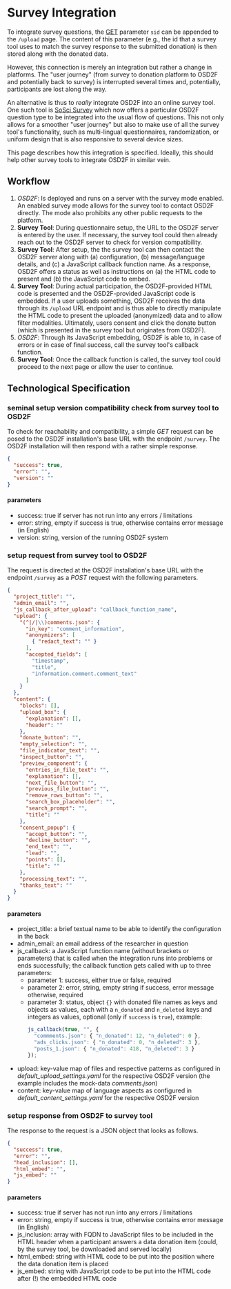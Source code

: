 # Survey Integration

To integrate survey questions, the [GET](https://en.wikipedia.org/wiki/Query_string) parameter `sid` can be appended to the `/upload` page. The content of this parameter (e.g., the id that a survey tool uses to match the survey response to the submitted donation) is then stored along with the donated data.

However, this connection is merely an integration but rather a change in platforms. The "user journey" (from survey to donation platform to OSD2F and potentially back to survey) is interrupted several times and, potentially, participants are lost along the way. 

An alternative is thus to *really* integrate OSD2F into an online survey tool. One such tool is [SoSci Survey](https://www.soscisurvey.de/en/index) which now offers a particular OSD2F question type to be integrated into the usual flow of questions. This not only allows for a smoother "user journey" but also to make use of all the survey tool's functionality, such as multi-lingual questionnaires, randomization, or uniform design that is also responsive to several device sizes.

This page describes how this integration is specified. Ideally, this should help other survey tools to integrate OSD2F in similar vein.

## Workflow

1. _OSD2F_: Is deployed and runs on a server with the survey mode enabled. An enabled survey mode allows for the survey tool to contact OSD2F directly. The mode also prohibits any other public requests to the platform.
1. **Survey Tool**: During questionnaire setup, the URL to the OSD2F server is entered by the user. If necessary, the survey tool could then already reach out to the OSD2F server to check for version compatibility.
1. **Survey Tool**: After setup, the the survey tool can then contact the OSD2F server along with (a) configuration, (b) message/language details, and (c) a JavaScript callback function name. As a response, OSD2F offers a status as well as instructions on (a) the HTML code to present and (b) the JavaScript code to embed. 
1. **Survey Tool**: During actual participation, the OSD2F-provided HTML code is presented and the OSD2F-provided JavaScript code is embedded. If a user uploads something, OSD2F receives the data through its `/upload` URL endpoint and is thus able to directly manipulate the HTML code to present the uploaded (anonymized) data and to allow filter modalities. Ultimately, users consent and click the donate button (which is presented in the survey tool but originates from OSD2F).
1. _OSD2F_: Through its JavaScript embedding, OSD2F is able to, in case of errors or in case of final success, call the survey tool's callback function.
1. **Survey Tool**: Once the callback function is called, the survey tool could proceed to the next page or allow the user to continue.


## Technological Specification

### seminal setup version compatibility check from survey tool to OSD2F

To check for reachability and compatibility, a simple *GET* request can be posed to the OSD2F installation's base URL with the endpoint `/survey`. The OSD2F installation will then respond with a rather simple response.

```json
{
  "success": true,
  "error": "",
  "version": ""
}
```

#### parameters

- success: true if server has not run into any errors / limitations
- error: string, empty if success is true, otherwise contains error message (in English)
- version: string, version of the running OSD2F system

### setup request from survey tool to OSD2F

The request is directed at the OSD2F installation's base URL with the endpoint `/survey` as a *POST* request with the following parameters.

```json
{
  "project_title": "",
  "admin_email": "",
  "js_callback_after_upload": "callback_function_name",
  "upload": {
    "(^|/|\\)comments.json": {
      "in_key": "comment_information",
      "anonymizers": [
        { "redact_text": "" }
      ],
      "accepted_fields": [
        "timestamp",
        "title",
        "information.comment.comment_text"
      ]
    }
  },
  "content": {
    "blocks": [],
    "upload_box": {
      "explanation": [],
      "header": ""
    },
    "donate_button": "",
    "empty_selection": "",
    "file_indicator_text": "",
    "inspect_button": "",
    "preview_component": {
      "entries_in_file_text": "",
      "explanation": [],
      "next_file_button": "",
      "previous_file_button": "",
      "remove_rows_button": "",
      "search_box_placeholder": "",
      "search_prompt": "",
      "title": ""
    },
    "consent_popup": {
      "accept_button": "",
      "decline_button": "",
      "end_text": "",
      "lead": "",
      "points": [],
      "title": ""
    },
    "processing_text": "",
    "thanks_text": ""
  }
}
```

#### parameters

- project_title: a brief textual name to be able to identify the configuration in the back
- admin_email: an email address of the researcher in question
- js_callback: a JavaScript function name (without brackets or parameters) that is called when the integration runs into problems or ends successfully; the callback function gets called with up to three parameters:
  - parameter 1: success, either true or false, required
  - parameter 2: error, string, empty string if success, error message otherwise, required
  - parameter 3: status, object `{}` with donated file names as keys and objects as values, each with a `n_donated` and `n_deleted` keys and integers as values, optional (only if `success` is `true`), example: 
    ```javascript
    js_callback(true, "", {
      "commments.json": { "n_donated": 12, "n_deleted": 0 },
      "ads_clicks.json": { "n_donated": 0, "n_deleted": 3 },
      "posts_1.json": { "n_donated": 418, "n_deleted": 3 }
    });
    ```
- upload: key-value map of files and respective patterns as configured in *default_upload_settings.yaml* for the respective OSD2F version (the example includes the mock-data *comments.json*)
- content: key-value map of language aspects as configured in *default_content_settings.yaml* for the respective OSD2F version


### setup response from OSD2F to survey tool

The response to the request is a JSON object that looks as follows.

```json
{
  "success": true,
  "error": "",
  "head_inclusion": [],
  "html_embed": "",
  "js_embed": ""
}
```

#### parameters

- success: true if server has not run into any errors / limitations
- error: string, empty if success is true, otherwise contains error message (in English)
- js_inclusion: array with FQDN to JavaScript files to be included in the HTML header when a participant answers a data donation item (could, by the survey tool, be downloaded and served locally)
- html_embed: string with HTML code to be put into the position where the data donation item is placed
- js_embed: string with JavaScript code to be put into the HTML code after (!) the embedded HTML code
